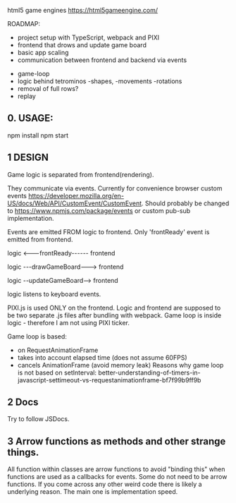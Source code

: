 html5 game engines https://html5gameengine.com/

ROADMAP:
+ project setup with TypeScript, webpack and PIXI
+ frontend that drows and update game board
+ basic app scaling
+ communication between frontend and backend via events
- game-loop 
- logic behind tetrominos -shapes, -movements -rotations 
- removal of full rows?
- replay 


##  0. USAGE:
npm install
npm start

##  1 DESIGN
Game logic is separated from frontend(rendering).

They communicate via events.
Currently for convenience browser custom events https://developer.mozilla.org/en-US/docs/Web/API/CustomEvent/CustomEvent.
Should probably be changed to  https://www.npmjs.com/package/events or custom pub-sub implementation.


Events are emitted FROM logic to frontend. Only 'frontReady' event is emitted from frontend.

logic <---frontReady------ frontend

logic ---drawGameBoard---> frontend

logic --updateGameBoard--> frontend


logic listens to keyboard events.

PIXI.js is used ONLY on the frontend.
Logic and frontend are supposed to be two separate .js files after bundling with webpack.
Game loop  is inside logic - therefore I am not using PIXI ticker.

Game loop is based: 
+ on RequestAnimationFrame
+ takes into account elapsed time (does not assume 60FPS)
+ cancels AnimationFrame (avoid memory leak)
Reasons why game loop is not based on setInterval:
better-understanding-of-timers-in-javascript-settimeout-vs-requestanimationframe-bf7f99b9ff9b

##  2 Docs 
Try to follow JSDocs.

##  3 Arrow functions as methods and other strange things.
All function within classes are arrow functions to avoid "binding this" when functions are used as a callbacks for events.
Some do not need to be arrow functions.
If you come across any other weird code there is likely a underlying reason. The main one is implementation speed.
